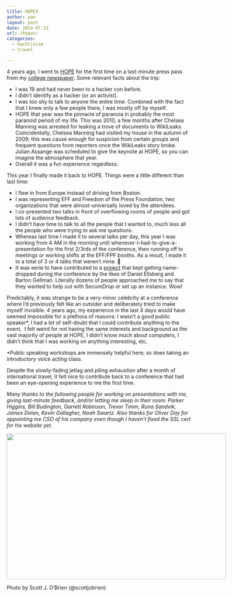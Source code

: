 ```yaml
---
title: HOPEX
author: yan
layout: post
date: 2014-07-21
url: /hopex/
categories:
  - hacktivism
  - travel

---
```

4 years ago, I went to [HOPE][1] for the first time on a last-minute press pass from my [college newspaper][2]. Some relevant facts about the trip:

  * I was 19 and had never been to a hacker con before.
  * I didn&#8217;t identify as a hacker (or an activist).
  * I was too shy to talk to anyone the entire time. Combined with the fact that I knew only a few people there, I was mostly off by myself.
  * HOPE that year was the pinnacle of paranoia in probably the most paranoid period of my life. This was 2010, a few months after Chelsea Manning was arrested for leaking a trove of documents to WikiLeaks. Coincidentally, Chelsea Manning had visited my house in the autumn of 2009; this was cause enough for suspicion from certain groups and frequent questions from reporters once the WikiLeaks story broke. Julian Assange was scheduled to give the keynote at HOPE, so you can imagine the atmosphere that year.
  * Overall it was a fun experience regardless.

This year I finally made it back to HOPE. Things were a little different than last time:

  * I flew in from Europe instead of driving from Boston.
  * I was representing EFF and Freedom of the Press Foundation, two organizations that were almost-universally loved by the attendees.
  * I co-presented two talks in front of overflowing rooms of people and got lots of audience feedback.
  * I didn&#8217;t have time to talk to all the people that I wanted to, much less all the people who were trying to ask me questions.
  * Whereas last time I made it to several talks per day, this year I was working from 4 AM in the morning until whenever-I-had-to-give-a-presentation for the first 2/3rds of the conference, then running off to meetings or working shifts at the EFF/FPF booths. As a result, I made it to a total of 3 or 4 talks that weren&#8217;t mine. 🙁
  * It was eerie to have contributed to a [project][3] that kept getting name-dropped during the conference by the likes of Daniel Ellsberg and Barton Gellman. Literally dozens of people approached me to say that they wanted to help out with SecureDrop or set up an instance. Wow!

Predictably, it was strange to be a very-minor celebrity at a conference where I&#8217;d previously felt like an outsider and deliberately tried to make myself invisible. 4 years ago, my experience in the last 4 days would have seemed impossible for a plethora of reasons: I wasn&#8217;t a good public speaker*, I had a lot of self-doubt that I could contribute anything to the event,  I felt weird for not having the same interests and background as the vast majority of people at HOPE, I didn&#8217;t know much about computers, I didn&#8217;t think that I was working on anything interesting, etc.

*Public speaking workshops are immensely helpful here; so does taking an introductory voice acting class.

Despite the slowly-fading jetlag and piling exhaustion after a month of international travel, it felt nice to contribute back to a conference that had been an eye-opening experience to me the first time.

_Many thanks to the following people for working on presentations with me, giving last-minute feedback, and/or letting me sleep in their room: Parker Higgins, Bill Budington, Garrett Robinson, Trevor Timm, Runa Sandvik, James Dolan, Kevin Gallagher, Noah Swartz. Also thanks for Oliver Day for appointing me CSO of his company even though I haven&#8217;t fixed the SSL cert for his website yet._

<div style="width: 610px" class="wp-caption alignnone">
  <img src="https://pbs.twimg.com/media/Bs8Q1jgCYAANSFB.jpg" alt="" width="600" height="398" />
  
  <p class="wp-caption-text">
    Photo by Scott J. O&#8217;Brien (@scottjobrien)
  </p>
</div>

 [1]: http://www.hope.net
 [2]: http://tech.mit.edu/
 [3]: https://pressfreedomfoundation.org/securedrop